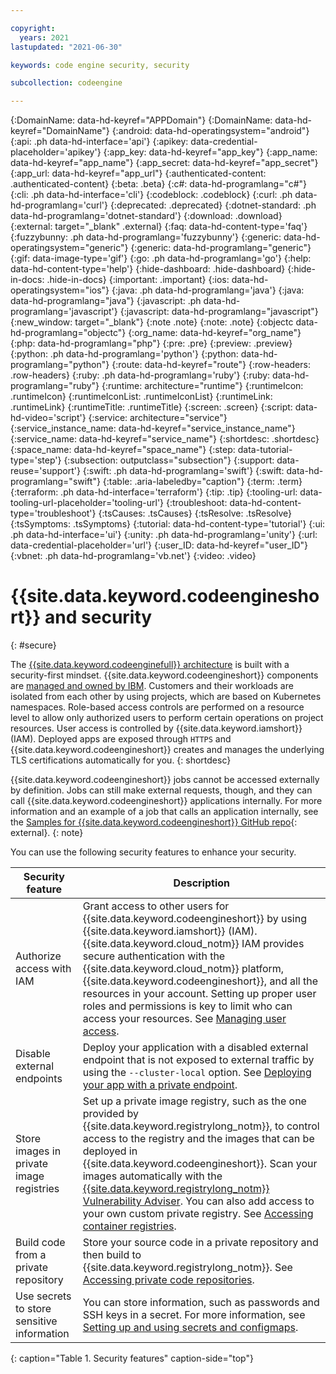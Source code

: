 ```yaml
---

copyright:
  years: 2021
lastupdated: "2021-06-30"

keywords: code engine security, security

subcollection: codeengine

---
```


{:DomainName: data-hd-keyref="APPDomain"}
{:DomainName: data-hd-keyref="DomainName"}
{:android: data-hd-operatingsystem="android"}
{:api: .ph data-hd-interface='api'}
{:apikey: data-credential-placeholder='apikey'}
{:app_key: data-hd-keyref="app_key"}
{:app_name: data-hd-keyref="app_name"}
{:app_secret: data-hd-keyref="app_secret"}
{:app_url: data-hd-keyref="app_url"}
{:authenticated-content: .authenticated-content}
{:beta: .beta}
{:c#: data-hd-programlang="c#"}
{:cli: .ph data-hd-interface='cli'}
{:codeblock: .codeblock}
{:curl: .ph data-hd-programlang='curl'}
{:deprecated: .deprecated}
{:dotnet-standard: .ph data-hd-programlang='dotnet-standard'}
{:download: .download}
{:external: target="_blank" .external}
{:faq: data-hd-content-type='faq'}
{:fuzzybunny: .ph data-hd-programlang='fuzzybunny'}
{:generic: data-hd-operatingsystem="generic"}
{:generic: data-hd-programlang="generic"}
{:gif: data-image-type='gif'}
{:go: .ph data-hd-programlang='go'}
{:help: data-hd-content-type='help'}
{:hide-dashboard: .hide-dashboard}
{:hide-in-docs: .hide-in-docs}
{:important: .important}
{:ios: data-hd-operatingsystem="ios"}
{:java: .ph data-hd-programlang='java'}
{:java: data-hd-programlang="java"}
{:javascript: .ph data-hd-programlang='javascript'}
{:javascript: data-hd-programlang="javascript"}
{:new_window: target="_blank"}
{:note .note}
{:note: .note}
{:objectc data-hd-programlang="objectc"}
{:org_name: data-hd-keyref="org_name"}
{:php: data-hd-programlang="php"}
{:pre: .pre}
{:preview: .preview}
{:python: .ph data-hd-programlang='python'}
{:python: data-hd-programlang="python"}
{:route: data-hd-keyref="route"}
{:row-headers: .row-headers}
{:ruby: .ph data-hd-programlang='ruby'}
{:ruby: data-hd-programlang="ruby"}
{:runtime: architecture="runtime"}
{:runtimeIcon: .runtimeIcon}
{:runtimeIconList: .runtimeIconList}
{:runtimeLink: .runtimeLink}
{:runtimeTitle: .runtimeTitle}
{:screen: .screen}
{:script: data-hd-video='script'}
{:service: architecture="service"}
{:service_instance_name: data-hd-keyref="service_instance_name"}
{:service_name: data-hd-keyref="service_name"}
{:shortdesc: .shortdesc}
{:space_name: data-hd-keyref="space_name"}
{:step: data-tutorial-type='step'}
{:subsection: outputclass="subsection"}
{:support: data-reuse='support'}
{:swift: .ph data-hd-programlang='swift'}
{:swift: data-hd-programlang="swift"}
{:table: .aria-labeledby="caption"}
{:term: .term}
{:terraform: .ph data-hd-interface='terraform'}
{:tip: .tip}
{:tooling-url: data-tooling-url-placeholder='tooling-url'}
{:troubleshoot: data-hd-content-type='troubleshoot'}
{:tsCauses: .tsCauses}
{:tsResolve: .tsResolve}
{:tsSymptoms: .tsSymptoms}
{:tutorial: data-hd-content-type='tutorial'}
{:ui: .ph data-hd-interface='ui'}
{:unity: .ph data-hd-programlang='unity'}
{:url: data-credential-placeholder='url'}
{:user_ID: data-hd-keyref="user_ID"}
{:vbnet: .ph data-hd-programlang='vb.net'}
{:video: .video}


# {{site.data.keyword.codeengineshort}} and security
{: #secure}

The [{{site.data.keyword.codeenginefull}} architecture](/docs/codeengine?topic=codeengine-architecture) is built with a security-first mindset. {{site.data.keyword.codeengineshort}} components are [managed and owned by IBM](/docs/codeengine?topic=codeengine-responsibilities-ce). Customers and their workloads are isolated from each other by using projects, which are based on Kubernetes namespaces. Role-based access controls are performed on a resource level to allow only authorized users to perform certain operations on project resources. User access is controlled by {{site.data.keyword.iamshort}} (IAM). Deployed apps are exposed through `HTTPS` and {{site.data.keyword.codeengineshort}} creates and manages the underlying TLS certifications automatically for you.
{: shortdesc}

{{site.data.keyword.codeengineshort}} jobs cannot be accessed externally by definition. Jobs can still make external requests, though, and they can call {{site.data.keyword.codeengineshort}} applications internally. For more information and an example of a job that calls an application internally, see the [Samples for {{site.data.keyword.codeengineshort}} GitHub repo](https://github.com/IBM/CodeEngine){: external}.
{: note}

You can use the following security features to enhance your security.

| Security feature | Description | 
|-----------|------------------|
| Authorize access with IAM | Grant access to other users for {{site.data.keyword.codeengineshort}} by using {{site.data.keyword.iamshort}} (IAM). {{site.data.keyword.cloud_notm}} IAM provides secure authentication with the {{site.data.keyword.cloud_notm}} platform, {{site.data.keyword.codeengineshort}}, and all the resources in your account. Setting up proper user roles and permissions is key to limit who can access your resources. See [Managing user access](/docs/codeengine?topic=codeengine-iam). | 
| Disable external endpoints | Deploy your application with a disabled external endpoint that is not exposed to external traffic by using the `--cluster-local` option. See [Deploying your app with a private endpoint](/docs/codeengine?topic=codeengine-application-workloads#deploy-app-endpoint). |
| Store images in private image registries | Set up a private image registry, such as the one provided by {{site.data.keyword.registrylong_notm}}, to control access to the registry and the images that can be deployed in {{site.data.keyword.codeengineshort}}. Scan your images automatically with the [{{site.data.keyword.registrylong_notm}} Vulnerability Adviser](/docs/Registry?topic=va-va_index). You can also add access to your own custom private registry. See [Accessing container registries](/docs/codeengine?topic=codeengine-add-registry). |
| Build code from a private repository | Store your source code in a private repository and then build to {{site.data.keyword.registrylong_notm}}. See [Accessing private code repositories](/docs/codeengine?topic=codeengine-code-repositories). |
| Use secrets to store sensitive information | You can store information, such as passwords and SSH keys in a secret. For more information, see [Setting up and using secrets and configmaps](/docs/codeengine?topic=codeengine-configmap-secret). |
{: caption="Table 1. Security features" caption-side="top"}

